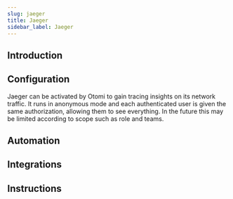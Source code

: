 ```yaml
---
slug: jaeger
title: Jaeger
sidebar_label: Jaeger
---
```


## Introduction

## Configuration

Jaeger can be activated by Otomi to gain tracing insights on its network traffic. It runs in anonymous mode and each authenticated user is given the same authorization, allowing them to see everything. In the future this may be limited according to scope such as role and teams.

## Automation


## Integrations

## Instructions